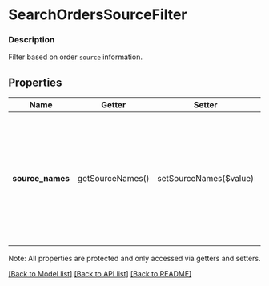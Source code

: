 # SearchOrdersSourceFilter

### Description

Filter based on order `source` information.

## Properties
Name | Getter | Setter | Type | Description | Notes
------------ | ------------- | ------------- | ------------- | ------------- | -------------
**source_names** | getSourceNames() | setSourceNames($value) | **string[]** | Filters by [Source](#type-ordersource) &#x60;name&#x60;. Will return any orders with with a &#x60;source.name&#x60; that matches any of the listed source names.  Max: 10 source names. | [optional] 

Note: All properties are protected and only accessed via getters and setters.

[[Back to Model list]](../../README.md#documentation-for-models) [[Back to API list]](../../README.md#documentation-for-api-endpoints) [[Back to README]](../../README.md)

